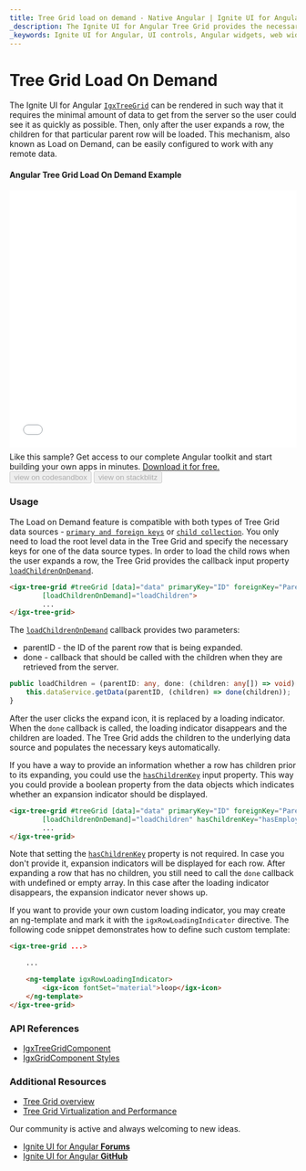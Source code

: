 ```yaml
---
title: Tree Grid load on demand - Native Angular | Ignite UI for Angular
_description: The Ignite UI for Angular Tree Grid provides the necessary tools to load child data on demand when a parent row is expanded. That way the volume of data would be greatly reduced and can be retrieved only when the user needs it.
_keywords: Ignite UI for Angular, UI controls, Angular widgets, web widgets, UI widgets, Angular, Native Angular Components Suite, Native Angular Controls, Native Angular Components Library, Angular Tree Grid component, Angular Tree Table component, Angular Tree Grid control, Angular Tree Table control, Angular High Performance Tree Grid, Angular High Performance Tree Table, Tree Grid, Tree Table
---
```


# Tree Grid Load On Demand

The Ignite UI for Angular [`IgxTreeGrid`]({environment:angularApiUrl}/classes/igxtreegridcomponent.html) can be rendered in such way that it requires the minimal amount of data to get from the server so the user could see it as quickly as possible. Then, only after the user expands a row, the children for that particular parent row will be loaded. This mechanism, also known as Load on Demand, can be easily configured to work with any remote data.

#### Angular Tree Grid Load On Demand Example

<div class="sample-container loading" style="height:450px">
    <iframe id="tree-grid-lod-iframe" src='{environment:demosBaseUrl}/tree-grid/treegrid-load-on-demand' width="100%" height="100%" seamless="" frameborder="0" onload="onSampleIframeContentLoaded(this);"></iframe>
</div>
<p style="margin: 0;padding-top: 0.5rem">Like this sample? Get access to our complete Angular toolkit and start building your own apps in minutes. <a class="no-external-icon mchNoDecorate trackCTA" target="_blank" href="https://www.infragistics.com/products/ignite-ui-angular/download" data-xd-ga-action="Download" data-xd-ga-label="Ignite UI for Angular">Download it for free.</a></p>
<div>
<button data-localize="codesandbox" disabled class="codesandbox-btn" data-iframe-id="tree-grid-lod-iframe" data-demos-base-url="{environment:demosBaseUrl}">view on codesandbox</button>
<button data-localize="stackblitz" disabled class="stackblitz-btn" data-iframe-id="tree-grid-lod-iframe" data-demos-base-url="{environment:demosBaseUrl}">view on stackblitz</button>
</div>
<div class="divider--half"></div>

### Usage

The Load on Demand feature is compatible with both types of Tree Grid data sources - [`primary and foreign keys`](tree-grid.md#primary-and-foreign-keys) or [`child collection`](tree-grid.md#child-collection). You only need to load the root level data in the Tree Grid and specify the necessary keys for one of the data source types. In order to load the child rows when the user expands a row, the Tree Grid provides the callback input property [`loadChildrenOnDemand`]({environment:angularApiUrl}/classes/igxtreegridcomponent.html#loadchildrenondemand).

```html
<igx-tree-grid #treeGrid [data]="data" primaryKey="ID" foreignKey="ParentID"
        [loadChildrenOnDemand]="loadChildren">
        ...
</igx-tree-grid>
```

The [`loadChildrenOnDemand`]({environment:angularApiUrl}/classes/igxtreegridcomponent.html#loadchildrenondemand) callback provides two parameters:

- parentID - the ID of the parent row that is being expanded.
- done - callback that should be called with the children when they are retrieved from the server. 

```typescript
public loadChildren = (parentID: any, done: (children: any[]) => void) => {
    this.dataService.getData(parentID, (children) => done(children));
}
```

After the user clicks the expand icon, it is replaced by a loading indicator. When the `done` callback is called, the loading indicator disappears and the children are loaded. The Tree Grid adds the children to the underlying data source and populates the necessary keys automatically. 

If you have a way to provide an information whether a row has children prior to its expanding, you could use the [`hasChildrenKey`]({environment:angularApiUrl}/classes/igxtreegridcomponent.html#haschildrenkey) input property. This way you could provide a boolean property from the data objects which indicates whether an expansion indicator should be displayed.

```html
<igx-tree-grid #treeGrid [data]="data" primaryKey="ID" foreignKey="ParentID"
        [loadChildrenOnDemand]="loadChildren" hasChildrenKey="hasEmployees">
        ...
</igx-tree-grid>
```

Note that setting the [`hasChildrenKey`]({environment:angularApiUrl}/classes/igxtreegridcomponent.html#haschildrenkey) property is not required. In case you don't provide it, expansion indicators will be displayed for each row. After expanding a row that has no children, you still need to call the `done` callback with undefined or empty array. In this case after the loading indicator disappears, the expansion indicator never shows up.

If you want to provide your own custom loading indicator, you may create an ng-template and mark it with the `igxRowLoadingIndicator` directive. The following code snippet demonstrates how to define such custom template:

```html
<igx-tree-grid ...>

    ...

    <ng-template igxRowLoadingIndicator>
        <igx-icon fontSet="material">loop</igx-icon>
    </ng-template>
</igx-tree-grid>
```

### API References

<div class="divider--half"></div>

* [IgxTreeGridComponent]({environment:angularApiUrl}/classes/igxtreegridcomponent.html)
* [IgxGridComponent Styles]({environment:sassApiUrl}/#function-igx-grid-theme)

### Additional Resources

<div class="divider--half"></div>

* [Tree Grid overview](tree-grid.md)
* [Tree Grid Virtualization and Performance](virtualization.md)

<div class="divider--half"></div>
Our community is active and always welcoming to new ideas.

* [Ignite UI for Angular **Forums**](https://www.infragistics.com/community/forums/f/ignite-ui-for-angular)
* [Ignite UI for Angular **GitHub**](https://github.com/IgniteUI/igniteui-angular)